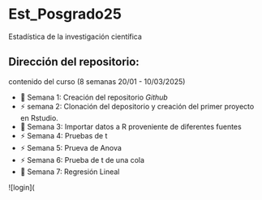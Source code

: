 # Est_Posgrado25
Estadística de la investigación científica

## Dirección del repositorio:

contenido del curso (8 semanas 20/01 - 10/03/2025)

- :dart: Semana 1: Creación del repositorio *Github*
- :zap: semana 2: Clonación del depositorio y creación del primer proyecto en Rstudio.
- :octopus: Semana 3: Importar datos a R proveniente de diferentes fuentes
- :zap: Semana 4: Pruebas de t
- :zap: Semana 5: Prueva de Anova
- :zap: Semana 6: Prueba de t de una cola 
- :dart: Semana 7: Regresión Lineal

![login](
